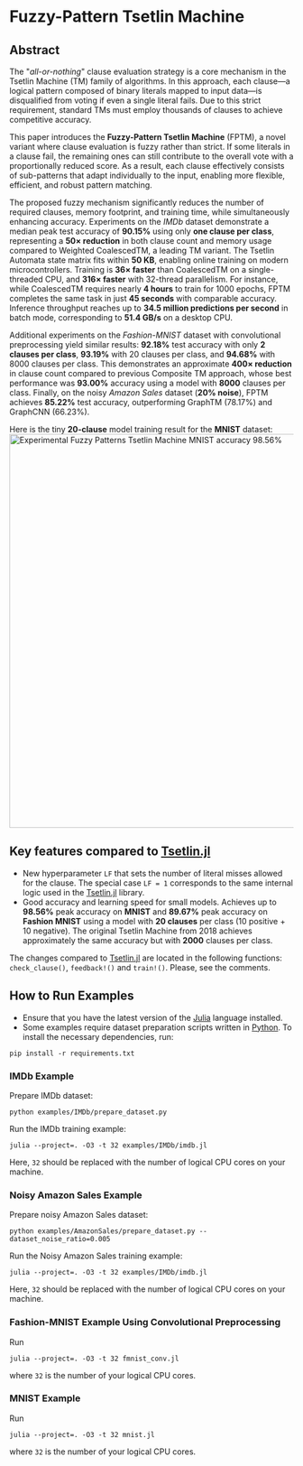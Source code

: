# Fuzzy-Pattern Tsetlin Machine

## Abstract

The "*all-or-nothing*" clause evaluation strategy is a core mechanism in the Tsetlin Machine (TM) family of algorithms. In this approach, each clause—a logical pattern composed of binary literals mapped to input data—is disqualified from voting if even a single literal fails. Due to this strict requirement, standard TMs must employ thousands of clauses to achieve competitive accuracy.

This paper introduces the **Fuzzy-Pattern Tsetlin Machine** (FPTM), a novel variant where clause evaluation is fuzzy rather than strict. If some literals in a clause fail, the remaining ones can still contribute to the overall vote with a proportionally reduced score. As a result, each clause effectively consists of sub-patterns that adapt individually to the input, enabling more flexible, efficient, and robust pattern matching.

The proposed fuzzy mechanism significantly reduces the number of required clauses, memory footprint, and training time, while simultaneously enhancing accuracy. Experiments on the *IMDb* dataset demonstrate a median peak test accuracy of **90.15%** using only **one clause per class**, representing a **50× reduction** in both clause count and memory usage compared to Weighted CoalescedTM, a leading TM variant. The Tsetlin Automata state matrix fits within **50 KB**, enabling online training on modern microcontrollers. Training is **36× faster** than CoalescedTM on a single-threaded CPU, and **316× faster** with 32-thread parallelism. For instance, while CoalescedTM requires nearly **4 hours** to train for 1000 epochs, FPTM completes the same task in just **45 seconds** with comparable accuracy. Inference throughput reaches up to **34.5 million predictions per second** in batch mode, corresponding to **51.4 GB/s** on a desktop CPU.

Additional experiments on the *Fashion-MNIST* dataset with convolutional preprocessing yield similar results: **92.18%** test accuracy with only **2 clauses per class**, **93.19%** with 20 clauses per class, and **94.68%** with 8000 clauses per class. This demonstrates an approximate **400× reduction** in clause count compared to previous Composite TM approach, whose best performance was **93.00%** accuracy using a model with **8000** clauses per class. Finally, on the noisy *Amazon Sales* dataset (**20% noise**), FPTM achieves **85.22%** test accuracy, outperforming GraphTM (78.17%) and GraphCNN (66.23%).

Here is the tiny **20-clause** model training result for the **MNIST** dataset:
<img width="698" alt="Experimental Fuzzy Patterns Tsetlin Machine MNIST accuracy 98.56%" src="https://github.com/user-attachments/assets/05768a26-036a-40ce-b548-95925e96a01d">

## Key features compared to [Tsetlin.jl](https://github.com/BooBSD/Tsetlin.jl)

  - New hyperparameter `LF` that sets the number of literal misses allowed for the clause. The special case `LF = 1` corresponds to the same internal logic used in the [Tsetlin.jl](https://github.com/BooBSD/Tsetlin.jl) library.
  - Good accuracy and learning speed for small models. Achieves up to **98.56%** peak accuracy on **MNIST** and **89.67%** peak accuracy on **Fashion MNIST** using a model with **20 clauses** per class (10 positive + 10 negative). The original Tsetlin Machine from 2018 achieves approximately the same accuracy but with **2000** clauses per class.

The changes compared to [Tsetlin.jl](https://github.com/BooBSD/Tsetlin.jl) are located in the following functions: `check_clause()`, `feedback!()` and `train!()`.
Please, see the comments.

## How to Run Examples

- Ensure that you have the latest version of the [Julia](https://julialang.org/downloads/) language installed.
- Some examples require dataset preparation scripts written in [Python](https://www.python.org/downloads/). To install the necessary dependencies, run:
```shell
pip install -r requirements.txt
```

### IMDb Example

Prepare IMDb dataset:

```shell
python examples/IMDb/prepare_dataset.py
```

Run the IMDb training example:

```shell
julia --project=. -O3 -t 32 examples/IMDb/imdb.jl
```
Here, `32` should be replaced with the number of logical CPU cores on your machine.

### Noisy Amazon Sales Example

Prepare noisy Amazon Sales dataset:

```shell
python examples/AmazonSales/prepare_dataset.py --dataset_noise_ratio=0.005
```

Run the Noisy Amazon Sales training example:

```shell
julia --project=. -O3 -t 32 examples/IMDb/imdb.jl
```
Here, `32` should be replaced with the number of logical CPU cores on your machine.

### Fashion-MNIST Example Using Convolutional Preprocessing

Run
```shell
julia --project=. -O3 -t 32 fmnist_conv.jl
```
where `32` is the number of your logical CPU cores.

### MNIST Example

Run
```shell
julia --project=. -O3 -t 32 mnist.jl
```
where `32` is the number of your logical CPU cores.

